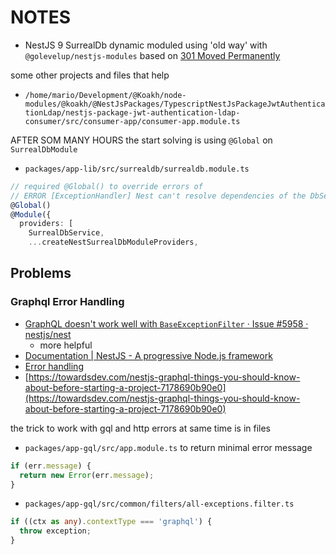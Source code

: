 # NOTES

- NestJS 9 SurrealDb dynamic moduled using 'old way' with `@golevelup/nestjs-modules`
based on [301 Moved Permanently](https://github.com/koakh/NestJsPlayWithDynamicModulesWithAppAndAppLib.git)

some other projects and files that help

- `/home/mario/Development/@Koakh/node-modules/@koakh/@NestJsPackages/TypescriptNestJsPackageJwtAuthenticationLdap/nestjs-package-jwt-authentication-ldap-consumer/src/consumer-app/consumer-app.module.ts`


AFTER SOM MANY HOURS the start solving is using `@Global` on `SurrealDbModule`

- `packages/app-lib/src/surrealdb/surrealdb.module.ts`

```ts
// required @Global() to override errors of 
// ERROR [ExceptionHandler] Nest can't resolve dependencies of the DbService (?). Please make sure that the argument SurrealDbService at index [0] is available in the DbModule context.
@Global()
@Module({
  providers: [
    SurrealDbService,
    ...createNestSurrealDbModuleProviders,
```

## Problems

### Graphql Error Handling

- [GraphQL doesn&#39;t work well with `BaseExceptionFilter` · Issue #5958 · nestjs/nest](https://github.com/nestjs/nest/issues/5958)
  - more helpful
- [Documentation | NestJS - A progressive Node.js framework](https://docs.nestjs.com/graphql/other-features)
- [Error handling](https://www.apollographql.com/docs/apollo-server/data/errors/)
- [https://towardsdev.com/nestjs-graphql-things-you-should-know-about-before-starting-a-project-7178690b90e0](https://towardsdev.com/nestjs-graphql-things-you-should-know-about-before-starting-a-project-7178690b90e0)

the trick to work with gql and http errors at same time is in files

- `packages/app-gql/src/app.module.ts`
  to return minimal error message

```ts
if (err.message) {
  return new Error(err.message);
}
```

- `packages/app-gql/src/common/filters/all-exceptions.filter.ts`

```ts
if ((ctx as any).contextType === 'graphql') {
  throw exception;
}    
```

